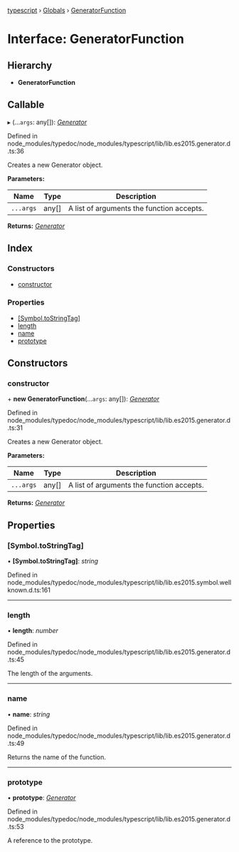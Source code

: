 [typescript](../README.md) › [Globals](../globals.md) › [GeneratorFunction](generatorfunction.md)

# Interface: GeneratorFunction

## Hierarchy

* **GeneratorFunction**

## Callable

▸ (...`args`: any[]): *[Generator](generator.md)*

Defined in node_modules/typedoc/node_modules/typescript/lib/lib.es2015.generator.d.ts:36

Creates a new Generator object.

**Parameters:**

Name | Type | Description |
------ | ------ | ------ |
`...args` | any[] | A list of arguments the function accepts.  |

**Returns:** *[Generator](generator.md)*

## Index

### Constructors

* [constructor](generatorfunction.md#constructor)

### Properties

* [[Symbol.toStringTag]](generatorfunction.md#[symbol.tostringtag])
* [length](generatorfunction.md#length)
* [name](generatorfunction.md#name)
* [prototype](generatorfunction.md#prototype)

## Constructors

###  constructor

\+ **new GeneratorFunction**(...`args`: any[]): *[Generator](generator.md)*

Defined in node_modules/typedoc/node_modules/typescript/lib/lib.es2015.generator.d.ts:31

Creates a new Generator object.

**Parameters:**

Name | Type | Description |
------ | ------ | ------ |
`...args` | any[] | A list of arguments the function accepts.  |

**Returns:** *[Generator](generator.md)*

## Properties

###  [Symbol.toStringTag]

• **[Symbol.toStringTag]**: *string*

Defined in node_modules/typedoc/node_modules/typescript/lib/lib.es2015.symbol.wellknown.d.ts:161

___

###  length

• **length**: *number*

Defined in node_modules/typedoc/node_modules/typescript/lib/lib.es2015.generator.d.ts:45

The length of the arguments.

___

###  name

• **name**: *string*

Defined in node_modules/typedoc/node_modules/typescript/lib/lib.es2015.generator.d.ts:49

Returns the name of the function.

___

###  prototype

• **prototype**: *[Generator](generator.md)*

Defined in node_modules/typedoc/node_modules/typescript/lib/lib.es2015.generator.d.ts:53

A reference to the prototype.
